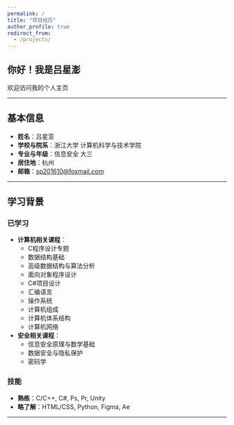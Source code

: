 ```yaml
---
permalink: /
title: "项目经历"
author_profile: true
redirect_from: 
  - /projects/
---
```


## 你好！我是吕星澎

欢迎访问我的个人主页

---

## 基本信息

- **姓名**：吕星澎
- **学校与院系**：浙江大学 计算机科学与技术学院  
- **专业与年级**：信息安全 大三  
- **居住地**：杭州  
- **邮箱**：sp201610@foxmail.com 

---

## 学习背景

### 已学习

- **计算机相关课程**：
  - C程序设计专题
  - 数据结构基础
  - 高级数据结构与算法分析
  - 面向对象程序设计
  - C#项目设计
  - 汇编语言
  - 操作系统
  - 计算机组成
  - 计算机体系结构
  - 计算机网络
- **安全相关课程**：
  - 信息安全原理与数学基础
  - 数据安全与隐私保护
  - 密码学

### 技能

- **熟练**：C/C++, C#, Ps, Pr, Unity
- **略了解**：HTML/CSS, Python, Figma, Ae

---
